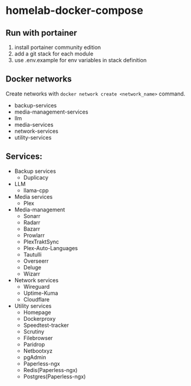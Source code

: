 # homelab-docker-compose

## Run with portainer
1. install portainer community edition
2. add a git stack for each module
3. use .env.example for env variables in stack definition

## Docker networks
Create networks with ```docker network create <network_name>``` command.

- backup-services
- media-management-services
- llm
- media-services
- network-services
- utility-services

## Services:
- Backup services
  - Duplicacy
- LLM
  - llama-cpp
- Media services
  - Plex
- Media-management
  - Sonarr
  - Radarr
  - Bazarr
  - Prowlarr
  - PlexTraktSync
  - Plex-Auto-Languages
  - Tautulli
  - Overseerr
  - Deluge
  - Wizarr
- Network services
  - Wireguard
  - Uptime-Kuma
  - Cloudflare
- Utility services
  - Homepage
  - Dockerproxy
  - Speedtest-tracker
  - Scrutiny
  - Filebrowser
  - Paridrop
  - Netbootxyz
  - pgAdmin
  - Paperless-ngx
  - Redis(Paperless-ngx)
  - Postgres(Paperless-ngx)
